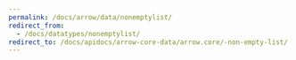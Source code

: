 ```yaml
---
permalink: /docs/arrow/data/nonemptylist/
redirect_from:
  - /docs/datatypes/nonemptylist/
redirect_to: /docs/apidocs/arrow-core-data/arrow.core/-non-empty-list/
---
```

